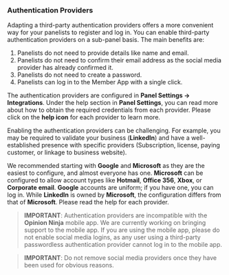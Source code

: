 ### Authentication Providers
Adapting a third-party authentication providers offers a more convenient way for your panelists to register and log in. You can enable third-party authentication providers on a sub-panel basis. The main benefits are:

1) Panelists do not need to provide details like name and email.
2) Panelists do not need to confirm their email address as the social media provider has already confirmed it.
3) Panelists do not need to create a password.
4) Panelists can log in to the Member App with a single click.

The authentication providers are configured in **Panel Settings -> Integrations**. Under the help section in **Panel Settings**, you can read more about how to obtain the required credentials from each provider. Please click on the **help icon** for each provider to learn more.

Enabling the authentication providers can be challenging. For example, you may be required to validate your business (**LinkedIn**) and have a well-established presence with specific providers (Subscription, license, paying customer, or linkage to business website). 

We recommended starting with **Google** and **Microsoft** as they are the easiest to configure, and almost everyone has one. **Microsoft** can be configured to allow account types like **Hotmail**, **Office 356**, **Xbox**, or **Corporate email**. **Google** accounts are uniform; if you have one, you can log in. While **LinkedIn** is owned by **Microsoft**, the configuration differs from that of **Microsoft**. Please read the help for each provider.

> **IMPORTANT**: Authentication providers are incompatible with the **Opinion Ninja** mobile app. We are currently working on bringing support to the mobile app. If you are using the mobile app, please do not enable social media logins, as any user using a third-party passwordless authentication provider cannot log in to the mobile app.

> **IMPORTANT**: Do not remove social media providers once they have been used for obvious reasons.
